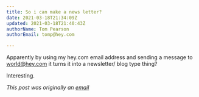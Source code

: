 ```yaml
---
title: So i can make a news letter?
date: 2021-03-18T21:34:09Z
updated: 2021-03-18T21:40:43Z
authorName: Tom Pearson
authorEmail: tomp@hey.com

---
```

Apparently by using my hey.com email address and sending a message to [world@hey.com](mailto:world@hey.com) it turns it into a newsletter/ blog type thing?  
  
Interesting.

_This post was originally an [email](https://world.hey.com/tomp)_